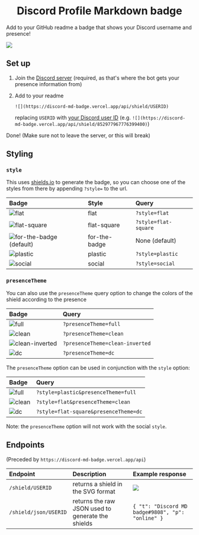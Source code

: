 <h1 style="text-align: center">Discord Profile Markdown badge</h1>

Add to your GitHub readme a badge that shows your Discord username and presence!

![](https://discord-md-badge.vercel.app/api/shield/852977967776399400)

## Set up

1. Join the [Discord server](https://discord.gg/zkspfFwqDg) (required, as that's where the bot gets your presence information from)
2. Add to your readme

   `![](https://discord-md-badge.vercel.app/api/shield/USERID)`

   replacing `USERID` with [your Discord user ID](https://support.discord.com/hc/en-us/articles/206346498-Where-can-I-find-my-User-Server-Message-ID-) (e.g. `![](https://discord-md-badge.vercel.app/api/shield/852977967776399400)`)

Done! (Make sure not to leave the server, or this will break)

## Styling

### `style`

This uses [shields.io](https://shields.io) to generate the badge, so you can choose one of the styles from there by appending `?style=` to the url.

| Badge                                                                                               | Style         | Query                |
| :-------------------------------------------------------------------------------------------------- | :------------ | :------------------- |
| ![flat](https://discord-md-badge.vercel.app/api/shield/852977967776399400?style=flat)               | flat          | `?style=flat`        |
| ![flat-square](https://discord-md-badge.vercel.app/api/shield/852977967776399400?style=flat-square) | flat-square   | `?style=flat-square` |
| ![for-the-badge (default)](https://discord-md-badge.vercel.app/api/shield/852977967776399400)       | for-the-badge | None (default)       |
| ![plastic](https://discord-md-badge.vercel.app/api/shield/852977967776399400?style=plastic)         | plastic       | `?style=plastic`     |
| ![social](https://discord-md-badge.vercel.app/api/shield/852977967776399400?style=social)           | social        | `?style=social`      |

### `presenceTheme`

You can also use the `presenceTheme` query option to change the colors of the shield according to the presence

| Badge                                                                                           | Query                  |
| :---------------------------------------------------------------------------------------------- | :--------------------- |
| ![full](https://discord-md-badge.vercel.app/api/shield/852977967776399400?presenceTheme=full)   | `?presenceTheme=full`  |
| ![clean](https://discord-md-badge.vercel.app/api/shield/852977967776399400?presenceTheme=clean) | `?presenceTheme=clean` |
| ![clean-inverted](https://discord-md-badge.vercel.app/api/shield/852977967776399400?presenceTheme=clean-inverted) | `?presenceTheme=clean-inverted` |
| ![dc](https://discord-md-badge.vercel.app/api/shield/852977967776399400?presenceTheme=dc)       | `?presenceTheme=dc`    |

The `presenceTheme` option can be used in conjunction with the `style` option:

| Badge                                                                                                       | Query                                 |
| :---------------------------------------------------------------------------------------------------------- | :------------------------------------ |
| ![full](https://discord-md-badge.vercel.app/api/shield/852977967776399400?style=plastic&presenceTheme=full) | `?style=plastic&presenceTheme=full`   |
| ![clean](https://discord-md-badge.vercel.app/api/shield/852977967776399400?style=flat&presenceTheme=clean)  | `?style=flat&presenceTheme=clean`     |
| ![dc](https://discord-md-badge.vercel.app/api/shield/852977967776399400?style=flat-square&presenceTheme=dc) | `?style=flat-square&presenceTheme=dc` |

Note: the `presenceTheme` option will not work with the social `style`.

## Endpoints

(Preceded by `https://discord-md-badge.vercel.app/api`)

| Endpoint              | Description                                       | Example response                                                                  |
| :-------------------- | :------------------------------------------------ | :-------------------------------------------------------------------------------- |
| `/shield/USERID`      | returns a shield in the SVG format                | ![](https://discord-md-badge.vercel.app/api/shield/852977967776399400?style=flat) |
| `/shield/json/USERID` | returns the raw JSON used to generate the shields | `{ "t": "Discord MD badge#9808", "p": "online" }`                                 |

